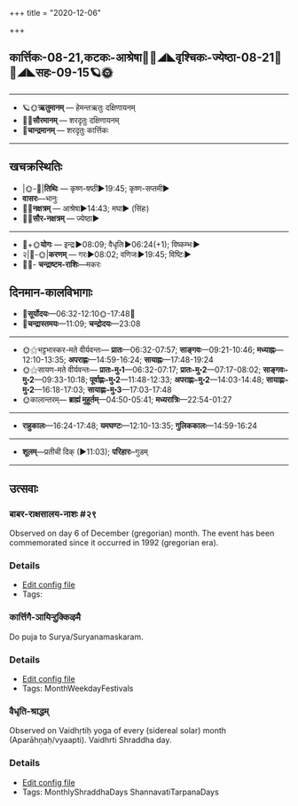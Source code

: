 +++
title = "2020-12-06"

+++
## कार्त्तिकः-08-21,कटकः-आश्रेषा🌛🌌◢◣वृश्चिकः-ज्येष्ठा-08-21🌌🌞◢◣सहः-09-15🪐🌞
___________________
- 🪐🌞**ऋतुमानम्** — हेमन्तऋतुः दक्षिणायनम्
- 🌌🌞**सौरमानम्** — शरदृतुः दक्षिणायनम्
- 🌛**चान्द्रमानम्** — शरदृतुः कार्त्तिकः
___________________


## खचक्रस्थितिः
- |🌞-🌛|**तिथिः** — कृष्ण-षष्ठी►19:45; कृष्ण-सप्तमी►  
- **वासरः**—भानुः  
- 🌌🌛**नक्षत्रम्** — आश्रेषा►14:43; मघा► (सिंहः)  
- 🌌🌞**सौर-नक्षत्रम्** — ज्येष्ठा►  
___________________
- 🌛+🌞**योगः** — इन्द्रः►08:09; वैधृतिः►06:24(+1); विष्कम्भः►  
- २|🌛-🌞|**करणम्** — गरः►08:02; वणिजः►19:45; विष्टिः►  
- 🌌🌛- **चन्द्राष्टम-राशिः**—मकरः  


## दिनमान-कालविभागाः
- 🌅**सूर्योदयः**—06:32-12:10🌞️-17:48🌇  
- 🌛**चन्द्रास्तमयः**—11:09; **चन्द्रोदयः**—23:08  
___________________
- 🌞⚝भट्टभास्कर-मते वीर्यवन्तः— **प्रातः**—06:32-07:57; **साङ्गवः**—09:21-10:46; **मध्याह्नः**—12:10-13:35; **अपराह्णः**—14:59-16:24; **सायाह्नः**—17:48-19:24  
- 🌞⚝सायण-मते वीर्यवन्तः— **प्रातः-मु॰1**—06:32-07:17; **प्रातः-मु॰2**—07:17-08:02; **साङ्गवः-मु॰2**—09:33-10:18; **पूर्वाह्णः-मु॰2**—11:48-12:33; **अपराह्णः-मु॰2**—14:03-14:48; **सायाह्णः-मु॰2**—16:18-17:03; **सायाह्णः-मु॰3**—17:03-17:48  
- 🌞कालान्तरम्— **ब्राह्मं मुहूर्तम्**—04:50-05:41; **मध्यरात्रिः**—22:54-01:27  
___________________
- **राहुकालः**—16:24-17:48; **यमघण्टः**—12:10-13:35; **गुलिककालः**—14:59-16:24  
___________________
- **शूलम्**—प्रतीची दिक् (►11:03); **परिहारः**–गुडम्  
___________________

## उत्सवाः
### बाबर-राक्षसालय-नाशः #२९

Observed on day 6 of December (gregorian) month. The event has been commemorated since it occurred in 1992 (gregorian era).  


### Details
- [Edit config file](https://github.com/sanskrit-coders/adyatithi/tree/master/mahApuruSha/xatra-later/gregorian/day/12/06/bAbri-mosque-demolition.toml)
- Tags: 


### कार्त्तिगै-ञायिऱ्ऱुक्किऴमै

Do puja to Surya/Suryanamaskaram.

### Details
- [Edit config file](https://github.com/sanskrit-coders/adyatithi/tree/master/tamil/description_only/kArttigai~JAyir2r2ukkizhamai.toml)
- Tags: MonthWeekdayFestivals


### वैधृति-श्राद्धम्

Observed on Vaidhṛtiḥ yoga of every (sidereal solar) month (Aparāhṇaḥ/vyaapti). Vaidhrti Shraddha day.

### Details
- [Edit config file](https://github.com/sanskrit-coders/adyatithi/tree/master/devatA/pitR/sidereal_solar_month/yoga/00/27/vaidhRti-zrAddham.toml)
- Tags: MonthlyShraddhaDays ShannavatiTarpanaDays



